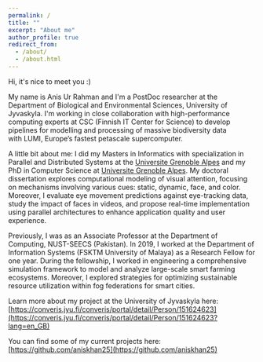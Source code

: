 ```yaml
---
permalink: /
title: ""
excerpt: "About me"
author_profile: true
redirect_from: 
  - /about/
  - /about.html
---
```



Hi, it's nice to meet you :)

My name is Anis Ur Rahman and I'm a PostDoc researcher at the Department of Biological and Environmental Sciences, University of Jyvaskyla. I'm working in close collaboration with high-performance computing experts at CSC (Finnish IT Center for Science) to develop pipelines for modelling and processing of massive biodiversity data with LUMI, Europe’s fastest petascale supercomputer. 

A little bit about me: I did my Masters in Informatics with specialization in Parallel and Distributed Systems at the [Universite Grenoble Alpes](https://mosig.imag.fr/) and my PhD in Computer Science at [Universite Grenoble Alpes](https://www.gipsa-lab.grenoble-inp.fr/en). My doctoral dissertation explores computational modeling of visual attention, focusing on mechanisms involving various cues: static, dynamic, face, and color. Moreover, I evaluate eye movement predictions against eye-tracking data, study the impact of faces in videos, and propose real-time implementation using parallel architectures to enhance application quality and user experience.

Previously, I was as an Associate Professor at the Department of Computing, NUST-SEECS (Pakistan). In 2019, I worked at the Department of Information Systems (FSKTM University of Malaya) as a Research Fellow for one year. During the fellowship, I worked in engineering a comprehensive simulation framework to model and analyze large-scale smart farming ecosystems. Moreover, I explored strategies for optimizing sustainable resource utilization within fog federations for smart cities.

Learn more about my project at the University of Jyvaskyla here: [https://converis.jyu.fi/converis/portal/detail/Person/151624623](https://converis.jyu.fi/converis/portal/detail/Person/151624623?lang=en_GB)  

You can find some of my current projects here: [https://github.com/aniskhan25](https://github.com/aniskhan25)

<!-- 
|![](http://steidani.github.io/images/ifs_sim.gif)|
|:--:| 
| *Numerical simulation of an extreme weather event (persistent atmospheric blocking in autumn 2016) with the global weather model IFS from ECMWF (as part of my PhD project).* | -->

